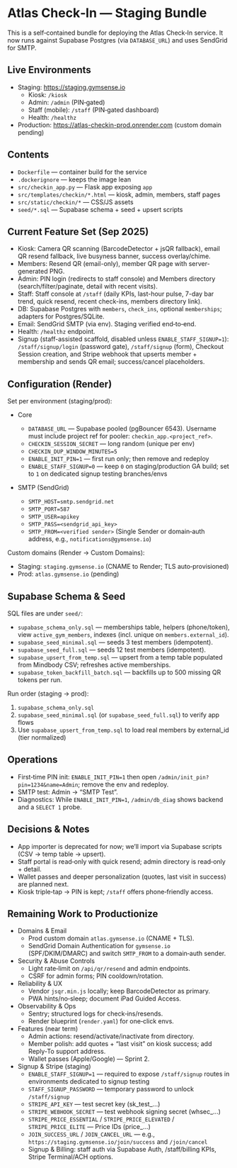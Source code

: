 # Atlas Check‑In — Staging Bundle

This is a self‑contained bundle for deploying the Atlas Check‑In service. It now runs against Supabase Postgres (via `DATABASE_URL`) and uses SendGrid for SMTP.

## Live Environments
- Staging: https://staging.gymsense.io
  - Kiosk: `/kiosk`
  - Admin: `/admin` (PIN‑gated)
  - Staff (mobile): `/staff` (PIN‑gated dashboard)
  - Health: `/healthz`
- Production: https://atlas-checkin-prod.onrender.com (custom domain pending)

## Contents
- `Dockerfile` — container build for the service
- `.dockerignore` — keeps the image lean
- `src/checkin_app.py` — Flask app exposing `app`
- `src/templates/checkin/*.html` — kiosk, admin, members, staff pages
- `src/static/checkin/*` — CSS/JS assets
- `seed/*.sql` — Supabase schema + seed + upsert scripts

## Current Feature Set (Sep 2025)
- Kiosk: Camera QR scanning (BarcodeDetector + jsQR fallback), email QR resend fallback, live busyness banner, success overlay/chime.
- Members: Resend QR (email-only), member QR page with server-generated PNG.
- Admin: PIN login (redirects to staff console) and Members directory (search/filter/paginate, detail with recent visits).
- Staff: Staff console at `/staff` (daily KPIs, last-hour pulse, 7-day bar trend, quick resend, recent check-ins, members directory link).
- DB: Supabase Postgres with `members`, `check_ins`, optional `memberships`; adapters for Postgres/SQLite.
- Email: SendGrid SMTP (via env). Staging verified end‑to‑end.
- Health: `/healthz` endpoint.
- Signup (staff-assisted scaffold, disabled unless `ENABLE_STAFF_SIGNUP=1`): `/staff/signup/login` (password gate), `/staff/signup` (form), Checkout Session creation, and Stripe webhook that upserts member + membership and sends QR email; success/cancel placeholders.

## Configuration (Render)
Set per environment (staging/prod):

- Core
  - `DATABASE_URL` — Supabase pooled (pgBouncer 6543). Username must include project ref for pooler: `checkin_app.<project_ref>`.
  - `CHECKIN_SESSION_SECRET` — long random (unique per env)
  - `CHECKIN_DUP_WINDOW_MINUTES=5`
  - `ENABLE_INIT_PIN=1` — first run only; then remove and redeploy
  - `ENABLE_STAFF_SIGNUP=0` — keep `0` on staging/production GA build; set to `1` on dedicated signup testing branches/envs

- SMTP (SendGrid)
  - `SMTP_HOST=smtp.sendgrid.net`
  - `SMTP_PORT=587`
  - `SMTP_USER=apikey`
  - `SMTP_PASS=<sendgrid_api_key>`
  - `SMTP_FROM=<verified sender>` (Single Sender or domain‑auth address, e.g., `notifications@gymsense.io`)

Custom domains (Render → Custom Domains):
- Staging: `staging.gymsense.io` (CNAME to Render; TLS auto‑provisioned)
- Prod: `atlas.gymsense.io` (pending)

## Supabase Schema & Seed
SQL files are under `seed/`:
- `supabase_schema_only.sql` — memberships table, helpers (phone/token), view `active_gym_members`, indexes (incl. unique on `members.external_id`).
- `supabase_seed_minimal.sql` — seeds 3 test members (idempotent).
- `supabase_seed_full.sql` — seeds 12 test members (idempotent).
- `supabase_upsert_from_temp.sql` — upsert from a temp table populated from Mindbody CSV; refreshes active memberships.
- `supabase_token_backfill_batch.sql` — backfills up to 500 missing QR tokens per run.

Run order (staging → prod):
1) `supabase_schema_only.sql`
2) `supabase_seed_minimal.sql` (or `supabase_seed_full.sql`) to verify app flows
3) Use `supabase_upsert_from_temp.sql` to load real members by external_id (tier normalized)

## Operations
- First‑time PIN init: `ENABLE_INIT_PIN=1` then open `/admin/init_pin?pin=1234&name=Admin`; remove the env and redeploy.
- SMTP test: Admin → “SMTP Test”.
- Diagnostics: While `ENABLE_INIT_PIN=1`, `/admin/db_diag` shows backend and a `SELECT 1` probe.

## Decisions & Notes
- App importer is deprecated for now; we’ll import via Supabase scripts (CSV → temp table → upsert).
- Staff portal is read‑only with quick resend; admin directory is read‑only + detail.
- Wallet passes and deeper personalization (quotes, last visit in success) are planned next.
- Kiosk triple‑tap → PIN is kept; `/staff` offers phone‑friendly access.

## Remaining Work to Productionize
- Domains & Email
  - Prod custom domain `atlas.gymsense.io` (CNAME + TLS).
  - SendGrid Domain Authentication for `gymsense.io` (SPF/DKIM/DMARC) and switch `SMTP_FROM` to a domain‑auth sender.
- Security & Abuse Controls
  - Light rate‑limit on `/api/qr/resend` and admin endpoints.
  - CSRF for admin forms; PIN cooldown/rotation.
- Reliability & UX
  - Vendor `jsqr.min.js` locally; keep BarcodeDetector as primary.
  - PWA hints/no‑sleep; document iPad Guided Access.
- Observability & Ops
  - Sentry; structured logs for check‑ins/resends.
  - Render blueprint (`render.yaml`) for one‑click envs.
- Features (near term)
  - Admin actions: resend/activate/inactivate from directory.
  - Member polish: add quotes + “last visit” on kiosk success; add Reply‑To support address.
  - Wallet passes (Apple/Google) — Sprint 2.
- Signup & Stripe (staging)
  - `ENABLE_STAFF_SIGNUP=1` — required to expose `/staff/signup` routes in environments dedicated to signup testing
  - `STAFF_SIGNUP_PASSWORD` — temporary password to unlock `/staff/signup`
  - `STRIPE_API_KEY` — test secret key (sk_test_...)
  - `STRIPE_WEBHOOK_SECRET` — test webhook signing secret (whsec_...)
  - `STRIPE_PRICE_ESSENTIAL` / `STRIPE_PRICE_ELEVATED` / `STRIPE_PRICE_ELITE` — Price IDs (price_...)
  - `JOIN_SUCCESS_URL` / `JOIN_CANCEL_URL` — e.g., `https://staging.gymsense.io/join/success` and `/join/cancel`
  - Signup & Billing: staff auth via Supabase Auth, /staff/billing KPIs, Stripe Terminal/ACH options.
